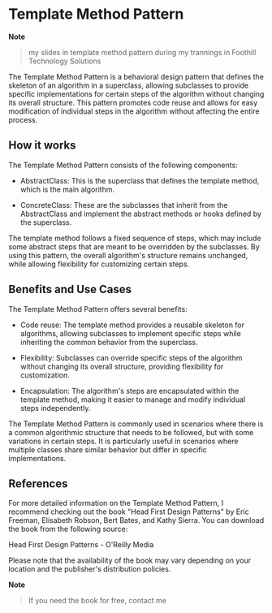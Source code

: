 # Template Method Pattern

**Note**
> my slides in template method pattern during my trannings in Foothill Technology Solutions

The Template Method Pattern is a behavioral design pattern that defines the skeleton of an algorithm in a superclass, allowing subclasses to provide specific implementations for certain steps of the algorithm without changing its overall structure. This pattern promotes code reuse and allows for easy modification of individual steps in the algorithm without affecting the entire process.

## How it works
The Template Method Pattern consists of the following components:

- AbstractClass: This is the superclass that defines the template method, which is the main algorithm. 

- ConcreteClass: These are the subclasses that inherit from the AbstractClass and implement the abstract methods or hooks defined by the superclass. 

The template method follows a fixed sequence of steps, which may include some abstract steps that are meant to be overridden by the subclasses. By using this pattern, the overall algorithm's structure remains unchanged, while allowing flexibility for customizing certain steps. 

## Benefits and Use Cases
The Template Method Pattern offers several benefits:

- Code reuse: The template method provides a reusable skeleton for algorithms, allowing subclasses to implement specific steps while inheriting the common behavior from the superclass.

- Flexibility: Subclasses can override specific steps of the algorithm without changing its overall structure, providing flexibility for customization.

- Encapsulation: The algorithm's steps are encapsulated within the template method, making it easier to manage and modify individual steps independently.

The Template Method Pattern is commonly used in scenarios where there is a common algorithmic structure that needs to be followed, but with some variations in certain steps. It is particularly useful in scenarios where multiple classes share similar behavior but differ in specific implementations.

## References
For more detailed information on the Template Method Pattern, I recommend checking out the book "Head First Design Patterns" by Eric Freeman, Elisabeth Robson, Bert Bates, and Kathy Sierra. You can download the book from the following source:

Head First Design Patterns - O'Reilly Media

Please note that the availability of the book may vary depending on your location and the publisher's distribution policies.

**Note**
> If you need the book for free, contact me
